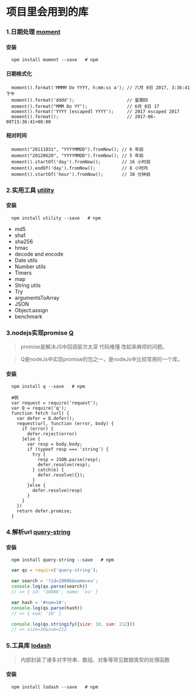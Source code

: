 # 项目里会用到的库

### 1.日期处理 [moment](http://momentjs.cn/)

#### 安装

```shell
  npm install moment --save   # npm
```

#### 日期格式化

```shell
  moment().format('MMMM Do YYYY, h:mm:ss a'); // 六月 8日 2017, 3:36:41 下午
  moment().format('dddd');                    // 星期四
  moment().format("MMM Do YY");               // 6月 8日 17
  moment().format('YYYY [escaped] YYYY');     // 2017 escaped 2017
  moment().format();                          // 2017-06-08T15:36:41+08:00
```

#### 相对时间

```shell
  moment("20111031", "YYYYMMDD").fromNow(); // 6 年前
  moment("20120620", "YYYYMMDD").fromNow(); // 5 年前
  moment().startOf('day').fromNow();        // 16 小时前
  moment().endOf('day').fromNow();          // 8 小时内
  moment().startOf('hour').fromNow();       // 38 分钟前
```

### 2.实用工具 [utility](https://github.com/node-modules/utility)

#### 安装

```shell
  npm install utility --save   # npm
```
* md5
* sha1
* sha256
* hmac
* decode and encode
* Date utils
* Number utils
* Timers
* map
* String utils
* Try
* argumentsToArray
* JSON
* Object.assign
* benchmark

### 3.nodejs实现promise [Q](https://github.com/kriskowal/q)

> promise是解决JS中回调层次太深 代码难懂 改起来麻烦的问题。

> Q是nodeJs中实现promise的包之一，是nodeJs中比较常用的一个库。

#### 安装

```shell
  npm install q --save   # npm
```

```shell
  #例
  var request = require('request');
  var Q = require('q');
  function fetch (url) {
    var defer = Q.defer();
    request(url, function (error, body) {
      if (error) {
        defer.reject(error)
      }else {
        var resp = body.body;
        if (typeof resp === 'string') {
          try {
            resp = JSON.parse(resp);
            defer.resolve(resp);
          } catch(e) {
            defer.resolve({});
          }
        }else {
          defer.resolve(resp)
        }
      }
    })
    return defer.promise;
  }
```

### 4.解析url [query-string](https://github.com/sindresorhus/query-string)

#### 安装

```shell
  npm install query-string --save   # npm
```

```js
  var qs = require('query-string');

  var search = '?id=10086&name=xu';
  console.log(qs.parse(search))
  // => { id: '10086', name: 'xu' }

  var hash = '#num=10';
  console.log(qs.parse(hash))
  // => { num: '10' }

  console.log(qs.stringify({size: 10, sum: 212}))
  // => size=10&sum=212
```

### 5.工具库 [lodash](http://lodashjs.com/docs/)

> 内部封装了诸多对字符串、数组、对象等常见数据类型的处理函数

#### 安装

```shell
  npm install lodash --save   # npm
```
